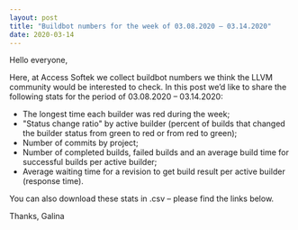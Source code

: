 ```yaml
---
layout: post
title: "Buildbot numbers for the week of 03.08.2020 – 03.14.2020"
date: 2020-03-14
---
```


Hello everyone,

Here, at Access Softek we collect buildbot numbers we think the LLVM community would be interested to check. In this post we’d like to share the following stats for the period of 03.08.2020 – 03.14.2020:

* The longest time each builder was red during the week;
* "Status change ratio" by active builder (percent of builds that changed the
builder status from green to red or from red to green);
* Number of commits by project;
* Number of completed builds, failed builds and an average build time for
successful builds per active builder;
* Average waiting time for a revision to get build result per active builder
(response time).

You can also download these stats in .csv – please find the links below. 

Thanks,
Galina
